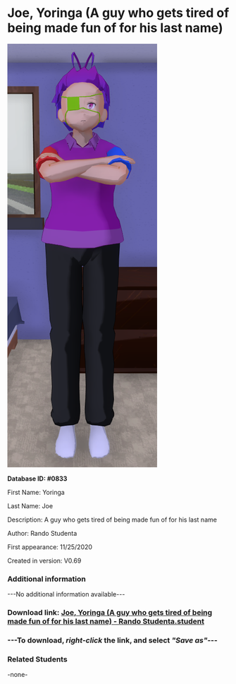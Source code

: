 # Joe, Yoringa (A guy who gets tired of being made fun of for his last name)

<img src="../../Files/Images/Joe, Yoringa (A guy who gets tired of being made fun of for his last name).png" title="Joe, Yoringa (A guy who gets tired of being made fun of for his last name) - Rando Studenta">

**Database ID: #0833**

First Name: Yoringa

Last Name: Joe

Description: A guy who gets tired of being made fun of for his last name

Author: Rando Studenta

First appearance: 11/25/2020

Created in version: V0.69

### Additional information

---No additional information available---

### Download link: <a href="https://raw.githubusercontent.com/Arbiter1223/Daigaku-Gurashi-Custom-Students/master/Files/Student%20Files/Joe%2C%20Yoringa%20(A%20guy%20who%20gets%20tired%20of%20being%20made%20fun%20of%20for%20his%20last%20name)%20-%20Rando%20Studenta.student">Joe, Yoringa (A guy who gets tired of being made fun of for his last name) - Rando Studenta.student</a>

### ---**To download, _right-click_ the link, and select _"Save as"_**---

### Related Students

-none-
